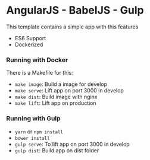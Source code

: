 # AngularJS - BabelJS - Gulp

This template contains a simple app with this features
* ES6 Support  
* Dockerized

### Running with Docker

There is a Makefile for this:
* `make image`: Build a image for develop
* `make serve`: Lift app on port 3000 in develop
* `make dist`: Build image with nginx
* `make lift`: Lift app on production

### Running with Gulp

* `yarn` or `npm install`
* `bower install`
* `gulp serve`: To lift app on port 3000 in develop
* `gulp dist`: Build app on dist folder
